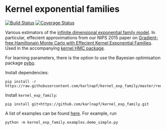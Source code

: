 # Kernel exponential families

[![Build Status](https://travis-ci.org/karlnapf/kernel_exp_family.png)](https://travis-ci.org/karlnapf/kernel_exp_family)
[![Coverage Status](https://coveralls.io/repos/karlnapf/kernel_exp_family/badge.svg?branch=master&service=github)](https://coveralls.io/github/karlnapf/kernel_exp_family?branch=master)

Various estimators of the [infinite dimensional exponential family model](http://arxiv.org/abs/1312.3516). In particular, effecient approximations from our NIPS 2015 paper on [Gradient-free Hamiltonain Monte Carlo with Effecient Kernel Exponential Families](http://arxiv.org/abs/1506.02564). Used in the accompanying [kernel HMC package](https://github.com/karlnapf/kernel_hmc).

For learning parameters, there is the option to use the Bayesian optimisation package [pybo](https://github.com/mwhoffman/pybo).

Install dependencies:

    pip install -r https://raw.githubusercontent.com/karlnapf/kernel_exp_family/master/requirements.txt
    
Install ```kernel_exp_family```:

    pip install git+https://github.com/karlnapf/kernel_exp_family.git

A list of examples can be found [here](kernel_exp_family/examples). For example, run

    python -m kernel_exp_family.examples.demo_simple.py

